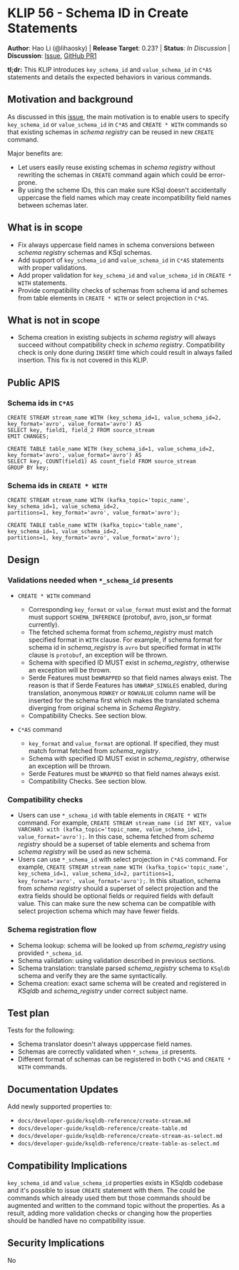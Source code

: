 # KLIP 56 - Schema ID in Create Statements

**Author**: Hao Li (@lihaosky) | 
**Release Target**: 0.23? | 
**Status**: _In Discussion_ | 
**Discussion**: [Issue](https://github.com/confluentinc/ksql/issues/3634), [GitHub PR1](https://github.com/confluentinc/ksql/pull/8177)

**tl;dr:** This KLIP introduces `key_schema_id` and `value_schema_id` in `C*AS` statements and details the expected behaviors in various commands.

## Motivation and background

As discussed in this [issue](https://github.com/confluentinc/ksql/issues/3634), the main motivation is to enable users to specify `key_schema_id` or `value_schema_id` in `C*AS` and `CREATE * WITH` commands so that existing schemas in _schema registry_ can be reused in new `CREATE` command.

Major benefits are:
* Let users easily reuse existing schemas in _schema registry_ without rewriting the schemas in `CREATE` command again which could be error-prone.
* By using the scheme IDs, this can make sure KSql doesn't accidentally uppercase the field names which may create incompatibility field names between schemas later.

## What is in scope
* Fix always uppercase field names in schema conversions between _schema registry_ schemas and KSql schemas.
* Add support of `key_schema_id` and `value_schema_id` in `C*AS` statements with proper validations.
* Add proper validation for `key_schema_id` and `value_schema_id` in `CREATE * WITH` statements.
* Provide compatibility checks of schemas from schema id and schemes from table elements in `CREATE * WITH` or select projection in `C*AS`.

## What is not in scope
* Schema creation in existing subjects in _schema registry_ will always succeed without compatibility check in _schema registry_. Compatibility check is only done during `INSERT` time which could result in always failed insertion. This fix is not covered in this KLIP.

## Public APIS
### Schema ids in `C*AS`
```roomsql
CREATE STREAM stream_name WITH (key_schema_id=1, value_schema_id=2, key_format='avro', value_format='avro') AS 
SELECT key, field1, field_2 FROM source_stream
EMIT CHANGES;
```
```roomsql
CREATE TABLE table_name WITH (key_schema_id=1, value_schema_id=2, key_format='avro', value_format='avro') AS 
SELECT key, COUNT(field1) AS count_field FROM source_stream
GROUP BY key;
```

### Schema ids in `CREATE * WITH`
```roomsql
CREATE STREAM stream_name WITH (kafka_topic='topic_name', key_schema_id=1, value_schema_id=2, 
partitions=1, key_format='avro', value_format='avro');
```
```roomsql
CREATE TABLE table_name WITH (kafka_topic='table_name', key_schema_id=1, value_schema_id=2, 
partitions=1, key_format='avro', value_format='avro');
```

## Design
### Validations needed when `*_schema_id` presents
* `CREATE * WITH` command
  * Corresponding `key_format` or `value_format` must exist and the format must support `SCHEMA_INFERENCE` (protobuf, avro, json_sr format currently).
  * The fetched schema format from _schema_registry_ must match specified format in `WITH` clause. For example, if schema format for schema id in _schema_registry_ is `avro` but specified format in `WITH` clause is `protobuf`, an exception will be thrown.
  * Schema with specified ID MUST exist in _schema_registry_, otherwise an exception will be thrown.
  * Serde Features must be`WRAPPED` so that field names always exist. The reason is that if Serde Features has `UNWRAP_SINGLES` enabled, during translation, anonymous `ROWKEY` or `ROWVALUE` column name will be inserted for the schema first which makes the translated schema diverging from original schema in _Schema Registry_.
  * Compatibility Checks. See section blow.

* `C*AS` command
  * `key_format` and `value_format` are optional. If specified, they must match format fetched from _schema_registry_.
  * Schema with specified ID MUST exist in _schema_registry_, otherwise an exception will be thrown.
  * Serde Features must be `WRAPPED` so that field names always exist.
  * Compatibility Checks. See section blow.

### Compatibility checks
* Users can use `*_schema_id` with table elements in `CREATE * WITH` command. For example, `CREATE STREAM stream_name (id INT KEY, value VARCHAR) with (kafka_topic='topic_name, value_schema_id=1, value_format='avro');`. In this case, schema fetched from _schema registry_ should be a superset of table elements and schema from _schema registry_ will be used as new schema.
* Users can use `*_schema_id` with select projection in `C*AS` command. For example, `CREATE STREAM stream_name WITH (kafka_topic='topic_name', key_schema_id=1, value_schema_id=2,
  partitions=1, key_format='avro', value_format='avro');`. In this situation, schema from _schema registry_ should a superset of select projection and the extra fields should be optional fields or required fields with default value. This can make sure the new schema can be compatible with select projection schema which may have fewer fields.

### Schema registration flow
* Schema lookup: schema will be looked up from _schema_registry_ using provided `*_schema_id`.
* Schema validation: using validation described in previous sections.
* Schema translation: translate parsed _schema_registry_ schema to `KSqldb` schema and verify they are the same syntactically.
* Schema creation: exact same schema will be created and registered in _KSqldb_ and _schema_registry_ under correct subject name.


## Test plan
Tests for the following:
* Schema translator doesn't always upppercase field names.
* Schemas are correctly validated when `*_schema_id` presents.
* Different format of schemas can be registered in both `C*AS` and `CREATE * WITH` commands.
 

## Documentation Updates
Add newly supported properties to:
* `docs/developer-guide/ksqldb-reference/create-stream.md`
* `docs/developer-guide/ksqldb-reference/create-table.md`
* `docs/developer-guide/ksqldb-reference/create-stream-as-select.md`
* `docs/developer-guide/ksqldb-reference/create-table-as-select.md`

## Compatibility Implications
`key_schema_id` and `value_schema_id` properties exists in KSqldb codebase and it's possible to issue `CREATE` statement with them. The could be commands which already used them but those commands should be augmented and written to the command topic without the properties. As a result, adding more validation checks or changing how the properties should be handled have no compatibility issue.

## Security Implications
No


